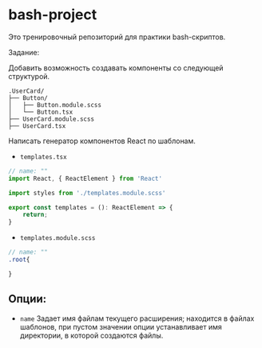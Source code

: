 # bash-project

Это тренировочный репозиторий для практики bash-скриптов.

Задание:

Добавить возможность создавать компоненты со следующей структурой.
```
.UserCard/
├── Button/
│   ├── Button.module.scss
│   └── Button.tsx
├── UserCard.module.scss
├── UserCard.tsx
```

Написать генератор компонентов React по шаблонам.

- `templates.tsx`

```typescript
// name: ""
import React, { ReactElement } from 'React'

import styles from './templates.module.scss'

export const templates = (): ReactElement => {
    return;
}
```

- `templates.module.scss`

```scss
// name: ""
.root{

}
```

## Опции:

- `name`
Задает имя файлам текущего расширения; находится в файлах шаблонов, при пустом значении опции устанавливает имя директории, в которой создаются файлы.
